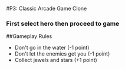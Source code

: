 #P3: Classic Arcade Game Clone
### First select hero then proceed to game
##Gameplay Rules
- Don't go in the water (-1 point) 
- Don't let the enemies get you (-1 point)
- Collect jewels and stars (+1 point)